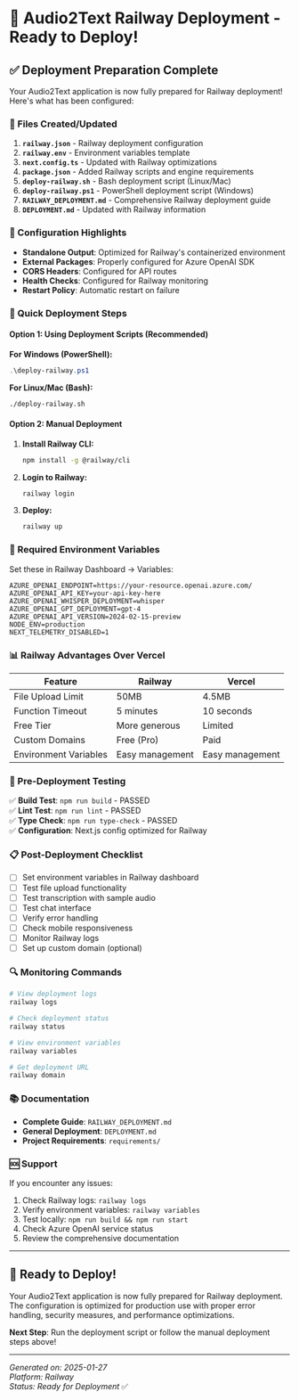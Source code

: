 # 🚀 Audio2Text Railway Deployment - Ready to Deploy!

## ✅ Deployment Preparation Complete

Your Audio2Text application is now fully prepared for Railway deployment! Here's what has been configured:

### 📁 Files Created/Updated

1. **`railway.json`** - Railway deployment configuration
2. **`railway.env`** - Environment variables template
3. **`next.config.ts`** - Updated with Railway optimizations
4. **`package.json`** - Added Railway scripts and engine requirements
5. **`deploy-railway.sh`** - Bash deployment script (Linux/Mac)
6. **`deploy-railway.ps1`** - PowerShell deployment script (Windows)
7. **`RAILWAY_DEPLOYMENT.md`** - Comprehensive Railway deployment guide
8. **`DEPLOYMENT.md`** - Updated with Railway information

### 🔧 Configuration Highlights

- **Standalone Output**: Optimized for Railway's containerized environment
- **External Packages**: Properly configured for Azure OpenAI SDK
- **CORS Headers**: Configured for API routes
- **Health Checks**: Configured for Railway monitoring
- **Restart Policy**: Automatic restart on failure

### 🚀 Quick Deployment Steps

#### Option 1: Using Deployment Scripts (Recommended)

**For Windows (PowerShell):**
```powershell
.\deploy-railway.ps1
```

**For Linux/Mac (Bash):**
```bash
./deploy-railway.sh
```

#### Option 2: Manual Deployment

1. **Install Railway CLI:**
   ```bash
   npm install -g @railway/cli
   ```

2. **Login to Railway:**
   ```bash
   railway login
   ```

3. **Deploy:**
   ```bash
   railway up
   ```

### 🔑 Required Environment Variables

Set these in Railway Dashboard → Variables:

```env
AZURE_OPENAI_ENDPOINT=https://your-resource.openai.azure.com/
AZURE_OPENAI_API_KEY=your-api-key-here
AZURE_OPENAI_WHISPER_DEPLOYMENT=whisper
AZURE_OPENAI_GPT_DEPLOYMENT=gpt-4
AZURE_OPENAI_API_VERSION=2024-02-15-preview
NODE_ENV=production
NEXT_TELEMETRY_DISABLED=1
```

### 📊 Railway Advantages Over Vercel

| Feature | Railway | Vercel |
|---------|---------|--------|
| File Upload Limit | 50MB | 4.5MB |
| Function Timeout | 5 minutes | 10 seconds |
| Free Tier | More generous | Limited |
| Custom Domains | Free (Pro) | Paid |
| Environment Variables | Easy management | Easy management |

### 🧪 Pre-Deployment Testing

✅ **Build Test**: `npm run build` - PASSED  
✅ **Lint Test**: `npm run lint` - PASSED  
✅ **Type Check**: `npm run type-check` - PASSED  
✅ **Configuration**: Next.js config optimized for Railway  

### 📋 Post-Deployment Checklist

- [ ] Set environment variables in Railway dashboard
- [ ] Test file upload functionality
- [ ] Test transcription with sample audio
- [ ] Test chat interface
- [ ] Verify error handling
- [ ] Check mobile responsiveness
- [ ] Monitor Railway logs
- [ ] Set up custom domain (optional)

### 🔍 Monitoring Commands

```bash
# View deployment logs
railway logs

# Check deployment status
railway status

# View environment variables
railway variables

# Get deployment URL
railway domain
```

### 📚 Documentation

- **Complete Guide**: `RAILWAY_DEPLOYMENT.md`
- **General Deployment**: `DEPLOYMENT.md`
- **Project Requirements**: `requirements/`

### 🆘 Support

If you encounter any issues:

1. Check Railway logs: `railway logs`
2. Verify environment variables: `railway variables`
3. Test locally: `npm run build && npm run start`
4. Check Azure OpenAI service status
5. Review the comprehensive documentation

---

## 🎉 Ready to Deploy!

Your Audio2Text application is now fully prepared for Railway deployment. The configuration is optimized for production use with proper error handling, security measures, and performance optimizations.

**Next Step**: Run the deployment script or follow the manual deployment steps above!

---

*Generated on: 2025-01-27*  
*Platform: Railway*  
*Status: Ready for Deployment* ✅
